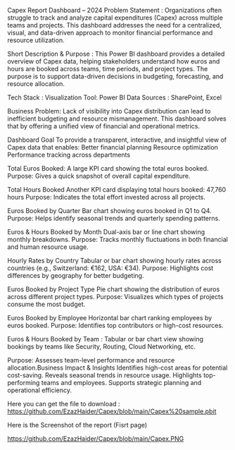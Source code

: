Capex Report Dashboard – 2024 
Problem Statement : Organizations often struggle to track and analyze capital expenditures (Capex) across multiple teams and projects. This dashboard addresses the need for a centralized, visual, and data-driven approach to monitor financial performance and resource utilization. 

Short Description & Purpose : This Power BI dashboard provides a detailed overview of Capex data, helping stakeholders understand how euros and hours are booked across teams, time periods, and project types. The purpose is to support data-driven decisions in budgeting, forecasting, and resource allocation. 

Tech Stack : Visualization Tool: Power BI 
Data Sources : SharePoint, Excel 

Business Problem: 
Lack of visibility into Capex distribution can lead to inefficient budgeting and resource mismanagement. This dashboard solves that by offering a unified view of financial and operational metrics.

Dashboard Goal
To provide a transparent, interactive, and insightful view of Capex data that enables: 
  Better financial planning
  Resource optimization
  Performance tracking across departments

Total Euros Booked: 
  A large KPI card showing the total euros booked. 
  Purpose: Gives a quick snapshot of overall capital expenditure. 

Total Hours Booked
  Another KPI card displaying total hours booked: 47,760 hours
  Purpose: Indicates the total effort invested across all projects.

Euros Booked by Quarter
  Bar chart showing euros booked in Q1 to Q4.
  Purpose: Helps identify seasonal trends and quarterly spending patterns.

Euros & Hours Booked by Month
  Dual-axis bar or line chart showing monthly breakdowns.
  Purpose: Tracks monthly fluctuations in both financial and human resource usage.

Hourly Rates by Country
  Tabular or bar chart showing hourly rates across countries (e.g., Switzerland: €162, USA: €34).
  Purpose: Highlights cost differences by geography for better budgeting.

Euros Booked by Project Type
  Pie chart showing the distribution of euros across different project types.
  Purpose: Visualizes which types of projects consume the most budget.

Euros Booked by Employee
  Horizontal bar chart ranking employees by euros booked.
  Purpose: Identifies top contributors or high-cost resources.

Euros & Hours Booked by Team : Tabular or bar chart view showing bookings by teams like Security, Routing, Cloud Networking, etc.

Purpose: Assesses team-level performance and resource allocation.Business Impact & Insights
  Identifies high-cost areas for potential cost-saving.
  Reveals seasonal trends in resource usage.
  Highlights top-performing teams and employees.
  Supports strategic planning and operational efficiency.
  
Here you can get the file to download : https://github.com/EzazHaider/Capex/blob/main/Capex%20sample.pbit

Here is the Screenshot of the report (Fisrt page)

https://github.com/EzazHaider/Capex/blob/main/Capex.PNG
